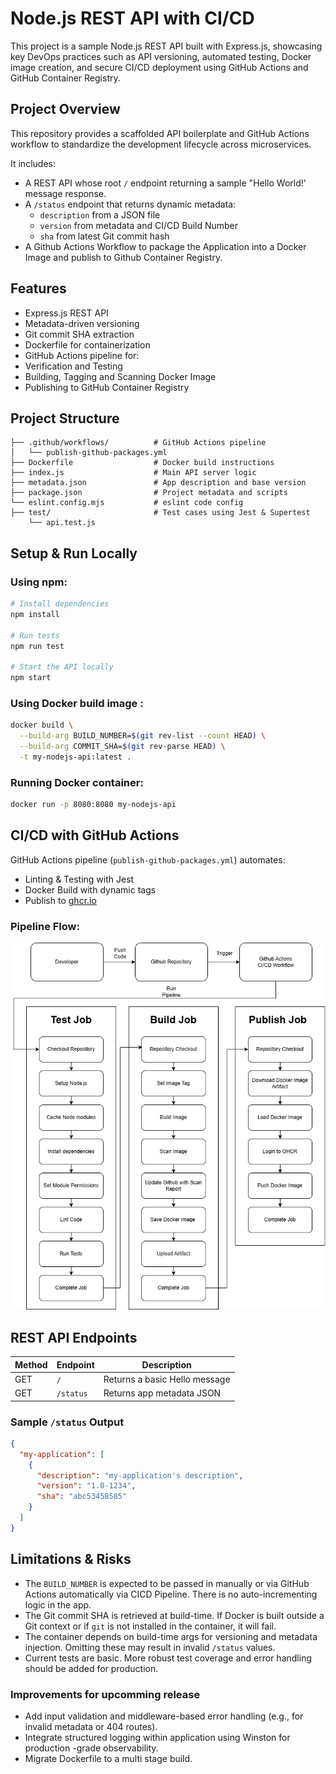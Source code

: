 # Node.js REST API with CI/CD

This project is a sample Node.js REST API built with Express.js, showcasing key DevOps practices such as API versioning, automated testing, Docker image creation, and secure CI/CD deployment using GitHub Actions and GitHub Container Registry.

##  Project Overview

This repository provides a scaffolded API boilerplate and GitHub Actions workflow to standardize the development lifecycle across microservices.

It includes:

- A REST API whose root `/` endpoint returning a sample "Hello World!' message response.
- A `/status` endpoint that returns dynamic metadata:
  - `description` from a JSON file
  - `version` from metadata and CI/CD Build Number
  - `sha` from latest Git commit hash
- A Github Actions Workflow to package the Application into a Docker Image and publish to Github Container Registry.

##  Features

-  Express.js REST API
-  Metadata-driven versioning
-  Git commit SHA extraction
-  Dockerfile for containerization
-  GitHub Actions pipeline for:
  - Verification and Testing
  - Building, Tagging and Scanning Docker Image
  - Publishing to GitHub Container Registry

##  Project Structure

```
├── .github/workflows/          # GitHub Actions pipeline
│   └── publish-github-packages.yml
├── Dockerfile                  # Docker build instructions
├── index.js                    # Main API server logic
├── metadata.json               # App description and base version
├── package.json                # Project metadata and scripts
└── eslint.config.mjs           # eslint code config
├── test/                       # Test cases using Jest & Supertest
    └── api.test.js
```

##  Setup & Run Locally

### Using npm:
```bash
# Install dependencies
npm install

# Run tests
npm run test

# Start the API locally
npm start
```
### Using Docker build image :

```bash
docker build \
  --build-arg BUILD_NUMBER=$(git rev-list --count HEAD) \
  --build-arg COMMIT_SHA=$(git rev-parse HEAD) \
  -t my-nodejs-api:latest .
```

### Running Docker container:

```bash
docker run -p 8080:8080 my-nodejs-api
```

##  CI/CD with GitHub Actions

GitHub Actions pipeline (`publish-github-packages.yml`) automates:

-  Linting & Testing with Jest
-  Docker Build with dynamic tags
-  Publish to [ghcr.io](https://ghcr.io)

### Pipeline Flow:
![alt text](cicd-flow-readme-diagram.png)
##  REST API Endpoints

| Method | Endpoint   | Description                   |
|--------|------------|-------------------------------|
| GET    | `/`        | Returns a basic Hello message |
| GET    | `/status`  | Returns app metadata JSON     |

### Sample `/status` Output

```json
{
  "my-application": [
    {
      "description": "my-application's description",
      "version": "1.0-1234",
      "sha": "abc53458585"
    }
  ]
}
```

##  Limitations & Risks

-  The `BUILD_NUMBER` is expected to be passed in manually or via GitHub Actions automatically via CICD Pipeline. There is no auto-incrementing logic in the app.
-  The Git commit SHA is retrieved at build-time. If Docker is built outside a Git context or if `git` is not installed in the container, it will fail.
-  The container depends on build-time args for versioning and metadata injection. Omitting these may result in invalid `/status` values.
-  Current tests are basic. More robust test coverage and error handling should be added for production. 

### Improvements for upcomming release

- Add input validation and middleware-based error handling (e.g., for invalid metadata or 404 routes).
- Integrate structured logging within application using Winston for production -grade observability.
- Migrate Dockerfile to a multi stage build.